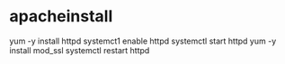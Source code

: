 # apacheinstall
yum -y install httpd
systemct1 enable httpd
systemctl start  httpd
yum -y install mod_ssl
systemctl restart httpd

